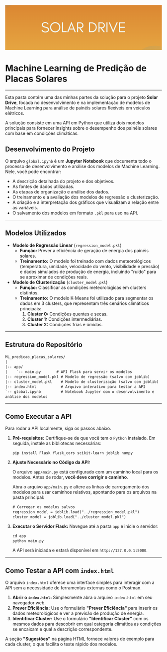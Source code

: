 <div align="center">
  <img src="../imags/solar_drive.png" alt="Banner do Projeto Solar Drive"/>
</div>

# Machine Learning de Predição de Placas Solares

---

Esta pasta contém uma das minhas partes da solução para o projeto <strong>Solar Drive</strong>, focada no desenvolvimento e na implementação de modelos de Machine Learning para análise de painéis solares flexíveis em veículos elétricos.

A solução consiste em uma API em Python que utiliza dois modelos principais para fornecer insights sobre o desempenho dos painéis solares com base em condições climáticas.

## Desenvolvimento do Projeto
<p>
  O arquivo <code>global.ipynb</code> é um <strong>Jupyter Notebook</strong> que documenta todo o processo de desenvolvimento e análise dos modelos de Machine Learning. Nele, você pode encontrar:
</p>
<ul>
  <li>A descrição detalhada do projeto e dos objetivos.</li>
  <li>As fontes de dados utilizadas.</li>
  <li>As etapas de organização e análise dos dados.</li>
  <li>O treinamento e a avaliação dos modelos de regressão e clusterização.</li>
  <li>A criação e a interpretação dos gráficos que visualizam a relação entre as variáveis.</li>
  <li>O salvamento dos modelos em formato <code>.pkl</code> para uso na API.</li>
</ul>

---

## Modelos Utilizados
<ul>
  <li>
    <strong>Modelo de Regressão Linear</strong> (<code>regression_model.pkl</code>)
    <ul>
      <li><strong>Função:</strong> Prever a eficiência de geração de energia dos painéis solares.</li>
      <li><strong>Treinamento:</strong> O modelo foi treinado com dados meteorológicos (temperatura, umidade, velocidade do vento, visibilidade e pressão) e dados simulados de produção de energia, incluindo "ruído" para se aproximar de condições reais.</li>
    </ul>
  </li>
  <li>
    <strong>Modelo de Clusterização</strong> (<code>cluster_model.pkl</code>)
    <ul>
      <li><strong>Função:</strong> Classificar as condições meteorológicas em clusters distintos.</li>
      <li><strong>Treinamento:</strong> O modelo K-Means foi utilizado para segmentar os dados em 3 clusters, que representam três cenários climáticos principais:
        <ol>
          <li><strong>Cluster 0:</strong> Condições quentes e secas.</li>
          <li><strong>Cluster 1:</strong> Condições intermediárias.</li>
          <li><strong>Cluster 2:</strong> Condições frias e úmidas.</li>
        </ol>
      </li>
    </ul>
  </li>
</ul>

---

## Estrutura do Repositório
<pre><code>ML_predicao_placas_solares/
|
|-- app/
|    `-- main.py       # API Flask para servir os modelos
|-- regression_model.pkl # Modelo de regressão (salvo com joblib)
|-- cluster_model.pkl    # Modelo de clusterização (salvo com joblib)
|-- index.html           # Arquivo interativo para testar a API
`-- global.ipynb         # Notebook Jupyter com o desenvolvimento e análise dos modelos
</code></pre>

---

## Como Executar a API

<p>Para rodar a API localmente, siga os passos abaixo.</p>

<ol>
  <li>
    <strong>Pré-requisitos:</strong> Certifique-se de que você tem o <code>Python</code> instalado. Em seguida, instale as bibliotecas necessárias:
    <pre><code>pip install Flask flask_cors scikit-learn joblib numpy</code></pre>
  </li>
  <li>
    <strong>Ajuste Necessário no Código da API:</strong>
    <p>O arquivo <code>app/main.py</code> está configurado com um caminho local para os modelos. Antes de rodar, <strong>você deve corrigir o caminho</strong>.</p>
    <p>Abra o arquivo <code>app/main.py</code> e altere as linhas de carregamento dos modelos para usar caminhos relativos, apontando para os arquivos na pasta principal:</p>
    <pre><code># Carregar os modelos salvos
regression_model = joblib.load("../regression_model.pkl")
cluster_model = joblib.load("../cluster_model.pkl")
</code></pre>
  </li>
  <li>
    <strong>Executar o Servidor Flask:</strong> Navegue até a pasta <code>app</code> e inicie o servidor:
    <pre><code>cd app
python main.py
</code></pre>
    <p>A API será iniciada e estará disponível em <code>http://127.0.0.1:5000</code>.</p>
  </li>
</ol>

---

## Como Testar a API com `index.html`

<p>O arquivo <code>index.html</code> oferece uma interface simples para interagir com a API sem a necessidade de ferramentas externas como o Postman.</p>

<ol>
  <li>
    <strong>Abrir o <code>index.html</code>:</strong> Simplesmente abra o arquivo <code>index.html</code> em seu navegador web.
  </li>
  <li>
    <strong>Prever Eficiência:</strong> Use o formulário <strong>"Prever Eficiência"</strong> para inserir os dados meteorológicos e ver a previsão de produção de energia.
  </li>
  <li>
    <strong>Identificar Cluster:</strong> Use o formulário <strong>"Identificar Cluster"</strong> com os mesmos dados para descobrir em qual categoria climática as condições se encaixam e qual a descrição correspondente.
  </li>
</ol>

<p>A seção <strong>"Sugestões"</strong> na página HTML fornece valores de exemplo para cada cluster, o que facilita o teste rápido dos modelos.</p>
